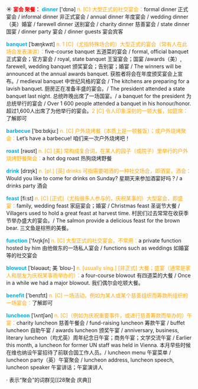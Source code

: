 ☀ <font color="red">**宴会 聚餐：**</font>
<font color="sky blue">**dinner**</font> ['dɪnə] 
<font color="orange">n. [C] 大型正式的社交宴会：</font>formal dinner 正式宴会 / informal dinner 非正式宴会 / annual dinner 年度宴会 / wedding dinner（美）婚宴 / farewell dinner 送别宴会 / charity dinner 慈善宴会 / state dinner 国宴 / dinner party 宴会 / dinner guests 宴会宾客
           
<font color="sky blue">**banquet**</font> [ˈbæŋkwɪt]
<font color="orange">n. 1 [C]（尤指特殊场合的）大型正式的宴会（常有人在此场合发表演讲）：</font>five-course banquet 五道菜的宴会 / formal, official banquet 正式宴会；官方宴会 / royal, state banquet 王室宴会；国宴 /awards（美）, farewell, wedding banquet 颁奖宴会；告别宴；婚宴 / The winners will be announced at the annual awards banquet. 获胜者将会在年度颁奖宴会上宣布。/ medieval banquet 中世纪风格的宴会 / The kitchens are preparing for a lavish banquet. 厨房正在准备丰盛的宴会。/ The president attended a state banquet last night. 总统昨晚出席了一场国宴。/ a banquet for the president 为总统举行的宴会 / Over 1 600 people attended a banquet in his honour/honor. 超过1,600人出席了为他举行的宴会。<font color="orange">2 [C] 令人印象深刻的一顿大餐，如筵席：</font>了解即可

<font color="sky blue">**barbecue**</font> ['bɑːbɪkju:] 
<font color="orange">n. [C] 户外烧烤餐（本质上是一顿餐饭）；或户外烧烤聚会：</font>Let’s have a barbecue! 咱们来一次户外烧烤吧！

<font color="sky blue">**roast**</font> [rəʊst] 
<font color="orange">n. [C] [美] 常构成复合词，在某人的园子（或院子）里举行的户外烧烤野餐聚会：</font>a hot dog roast 热狗烧烤野餐

<font color="sky blue">**drink**</font> [drɪŋk] 
<font color="orange">n. [pl.] [英] drinks 可指需要喝酒的一种社交场合，即酒宴，酒会：</font>Would you like to come for drinks on Sunday? 星期天来参加酒宴好吗？/ a drinks party 酒会

<font color="sky blue">**feast**</font> [fi:st] 
<font color="orange">n. [C] [正式]（尤指很多人参与的，庆祝某事的）大型宴会，即盛宴：</font>family, wedding feast 家庭宴会；婚宴 / Christmas feast 圣诞节大餐 / Villagers used to hold a great feast at harvest time. 村民们过去常常在收获季节举办盛大的宴会。/ The salmon provide a delicious feast for the brown bear. 三文鱼是棕熊的美餐。

<font color="sky blue">**function**</font> ['fʌŋkʃn] 
<font color="orange">n. [C] 大型正式的社交宴会。不常用：</font>a private function hosted by him 由他做东的一场私人宴会 / functions such as weddings 如婚宴等的社交宴会

<font color="sky blue">**blowout**</font> [ˈbləʊaʊt; 美 ˈbloʊ-]
<font color="orange">n. [usually sing.] [非正式] 大餐；盛宴（通常是家人和朋友为庆祝某事而举办的）：</font>a four-course blowout 有四道菜的大餐 / Once in a while we had a major blowout. 我们偶尔会吃顿大餐。

<font color="sky blue">**benefit**</font> ['benɪfɪt] 
<font color="orange">n. [C] 一场活动，例如为某人或某个慈善组织而筹款所组织的一场宴会：</font>了解即可
           
<font color="sky blue">**luncheon**</font> [ˈlʌntʃən]
<font color="orange">n. [C]（例如为庆祝重要事件，或进行慈善筹款而举办的）午宴：</font>charity luncheon 慈善午餐会 / fund-raising luncheon 筹款午宴 / buffet luncheon 自助午宴 / awards luncheon 颁奖午宴 / anniversary, business, literary luncheon（均尤英）周年纪念日午宴；商务午宴；文学交流午宴 / Earlier this month, a luncheon for former UN staff was held in Vienna. 本月早些时候在维也纳设午宴招待了前联合国工作人员。/ luncheon menu 午宴菜单 / luncheon party（英）午宴聚会 / luncheon address, luncheon speech, luncheon speaker 午宴讲话；午宴演讲人

· 表示“聚会”的词群见[[28聚会 庆典]]
